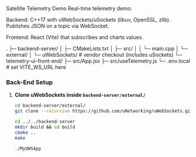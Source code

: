 Satellite Telemetry Demo
Real-time telemetry demo:

Backend: C++17 with uWebSockets/uSockets (libuv, OpenSSL, zlib). Publishes JSON on a topic via WebSocket.

Frontend: React (Vite) that subscribes and charts values.

.
├─ backend-server/
│  ├─ CMakeLists.txt
│  ├─ src/
│  │  └─ main.cpp
│  └─ external/
│     └─ uWebSockets/      # vendor checkout (includes uSockets)
└─ telemetry-ui-front-end/
   ├─ src/App.jsx
   ├─ src/useTelemetry.js
   └─ .env.local            # set VITE_WS_URL here


### Back-End Setup

1. **Clone uWebSockets inside `backend-server/external/`**
    ```bash
    cd backend-server/external/
    git clone --recursive https://github.com/uNetworking/uWebSockets.git

    cd ../../backend-server
    mkdir build && cd build
    cmake ..
    make

    ./MyUWSApp
    



